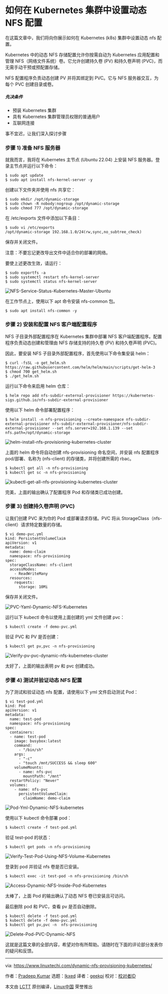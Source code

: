 [#]: subject: "How to Setup Dynamic NFS Provisioning in Kubernetes Cluster"
[#]: via: "https://www.linuxtechi.com/dynamic-nfs-provisioning-kubernetes/"
[#]: author: "Pradeep Kumar https://www.linuxtechi.com/author/pradeep/"
[#]: collector: "lkxed"
[#]: translator: "geekpi"
[#]: reviewer: " "
[#]: publisher: " "
[#]: url: " "

如何在 Kubernetes 集群中设置动态 NFS 配置
======

在这篇文章中，我们将向你展示如何在 Kubernetes (k8s) 集群中设置动态 nfs 配置。

Kubernetes 中的动态 NFS 存储配置允许你按需自动为 Kubernetes 应用配置和管理 NFS（网络文件系统）卷。它允许创建持久卷 (PV) 和持久卷声明 (PVC)，而无需手动干预或预配置存储。

NFS 配置程序负责动态创建 PV 并将其绑定到 PVC。它与 NFS 服务器交互，为每个 PVC 创建目录或卷。

##### 先决条件

- 预装 Kubernetes 集群
- 具有 Kubernetes 集群管理员权限的普通用户
- 互联网连接

事不宜迟，让我们深入探讨步骤

### 步骤 1) 准备 NFS 服务器

就我而言，我将在 Kubernetes 主节点 (Ubuntu 22.04) 上安装 NFS 服务器。登录主节点并运行以下命令：

```
$ sudo apt update
$ sudo apt install nfs-kernel-server -y
```

创建以下文件夹并使用 nfs 共享它：

```
$ sudo mkdir /opt/dynamic-storage
$ sudo chown -R nobody:nogroup /opt/dynamic-storage
$ sudo chmod 777 /opt/dynamic-storage
```

在 /etc/exports 文件中添加以下条目：

```
$ sudo vi /etc/exports
/opt/dynamic-storage 192.168.1.0/24(rw,sync,no_subtree_check)
```

保存并关闭文件。

注意：不要忘记更改导出文件中适合你的部署的网络。

要使上述更改生效，请运行：

```
$ sudo exportfs -a
$ sudo systemctl restart nfs-kernel-server
$ sudo systemctl status nfs-kernel-server
```

![NFS-Service-Status-Kubernetes-Master-Ubuntu][1]

在工作节点上，使用以下 apt 命令安装 nfs-common 包。

```
$ sudo apt install nfs-common -y
```

### 步骤 2) 安装和配置 NFS 客户端配置程序

NFS 子目录外部配置程序在 Kubernetes 集群中部署 NFS 客户端配置程序。配置程序负责动态创建和管理由 NFS 存储支持的持久卷 (PV) 和持久卷声明 (PVC)。

因此，要安装 NFS 子目录外部配置程序，首先使用以下命令集安装 helm：

```
$ curl -fsSL -o get_helm.sh https://raw.githubusercontent.com/helm/helm/main/scripts/get-helm-3
$ chmod 700 get_helm.sh
$ ./get_helm.sh
```

运行以下命令来启用 helm 仓库：

```
$ helm repo add nfs-subdir-external-provisioner https://kubernetes-sigs.github.io/nfs-subdir-external-provisioner
```

使用以下 helm 命令部署配置程序：

```
$ helm install -n nfs-provisioning --create-namespace nfs-subdir-external-provisioner nfs-subdir-external-provisioner/nfs-subdir-external-provisioner --set nfs.server=192.168.1.139 --set nfs.path=/opt/dynamic-storage
```

![helm-install-nfs-provisioning-kubernetes-cluster][2]

上面的 helm 命令将自动创建 nfs-provisioning 命名空间，并安装 nfs 配置程序 pod/部署、名称为 (nfs-client) 的存储类，并将创建所需的 rbac。

```
$ kubectl get all -n nfs-provisioning
$ kubectl get sc -n nfs-provisioning
```

![kubectl-get-all-nfs-provisioning-kubernetes-cluster][3]

完美，上面的输出确认了配置程序 Pod 和存储类已成功创建。

### 步骤 3) 创建持久卷声明 (PVC)

让我们创建 PVC 来为你的 Pod 或部署请求存储。PVC 将从 StorageClass（nfs-client）请求特定数量的存储。

```
$ vi demo-pvc.yml
kind: PersistentVolumeClaim
apiVersion: v1
metadata:
  name: demo-claim
  namespace: nfs-provisioning
spec:
  storageClassName: nfs-client
  accessModes:
    - ReadWriteMany
  resources:
    requests:
      storage: 10Mi
```

保存并关闭文件。

![PVC-Yaml-Dynamic-NFS-Kubernetes][4]

运行以下 kubectl 命令以使用上面创建的 yml 文件创建 pvc：

```
$ kubectl create -f demo-pvc.yml
```

验证 PVC 和 PV 是否创建：

```
$ kubectl get pv,pvc -n nfs-provisioning
```

![Verify-pv-pvc-dynamic-nfs-kubernetes-cluster][5]

太好了，上面的输出表明 pv 和 pvc 创建成功。

### 步骤 4) 测试并验证动态 NFS 配置

为了测试和验证动态 nfs 配置，请使用以下 yml 文件启动测试 Pod：

```
$ vi test-pod.yml
kind: Pod
apiVersion: v1
metadata:
  name: test-pod
  namespace: nfs-provisioning
spec:
  containers:
  - name: test-pod
    image: busybox:latest
    command:
      - "/bin/sh"
    args:
      - "-c"
      - "touch /mnt/SUCCESS && sleep 600"
    volumeMounts:
      - name: nfs-pvc
        mountPath: "/mnt"
  restartPolicy: "Never"
  volumes:
    - name: nfs-pvc
      persistentVolumeClaim:
        claimName: demo-claim
```

![Pod-Yml-Dynamic-NFS-kubernetes][6]

使用以下 kubectl 命令部署 pod：

```
$ kubectl create -f test-pod.yml
```

验证 test-pod 的状态：

```
$ kubectl get pods -n nfs-provisioning
```

![Verify-Test-Pod-Using-NFS-Volume-Kubernetes][7]

登录到 pod 并验证 nfs 卷是否已安装。

```
$ kubectl exec -it test-pod -n nfs-provisioning /bin/sh
```

![Access-Dynamic-NFS-Inside-Pod-Kubernetes][8]

太棒了，上面 Pod 的输出确认了动态 NFS 卷已安装且可访问。

最后删除 pod 和 PVC，查看 pv 是否自动删除。

```
$ kubectl delete -f test-pod.yml
$ kubectl delete -f demo-pvc.yml
$ kubectl get pv,pvc -n  nfs-provisioning
```

![Delete-Pod-PVC-Dynamic-NFS][9]

这就是这篇文章的全部内容，希望对你有所帮助。请随时在下面的评论部分发表你的疑问和反馈。

--------------------------------------------------------------------------------

via: https://www.linuxtechi.com/dynamic-nfs-provisioning-kubernetes/

作者：[Pradeep Kumar][a]
选题：[lkxed][b]
译者：[geekpi](https://github.com/geekpi)
校对：[校对者ID](https://github.com/校对者ID)

本文由 [LCTT](https://github.com/LCTT/TranslateProject) 原创编译，[Linux中国](https://linux.cn/) 荣誉推出

[a]: https://www.linuxtechi.com/author/pradeep/
[b]: https://github.com/lkxed/
[1]: https://www.linuxtechi.com/wp-content/uploads/2023/06/NFS-Service-Status-Kubernetes-Master-Ubuntu.png
[2]: https://www.linuxtechi.com/wp-content/uploads/2023/06/helm-install-nfs-provisioning-kubernetes-cluster.png
[3]: https://www.linuxtechi.com/wp-content/uploads/2023/06/kubectl-get-all-nfs-provisioning-kubernetes-cluster.png
[4]: https://www.linuxtechi.com/wp-content/uploads/2023/06/PVC-Yaml-Dynamic-NFS-Kubernetes.png
[5]: https://www.linuxtechi.com/wp-content/uploads/2023/06/Verify-pv-pvc-dynamic-nfs-kubernetes-cluster.png
[6]: https://www.linuxtechi.com/wp-content/uploads/2023/06/Pod-Yml-Dynamic-NFS-kubernetes.png
[7]: https://www.linuxtechi.com/wp-content/uploads/2023/06/Verify-Test-Pod-Using-NFS-Volume-Kubernetes.png
[8]: https://www.linuxtechi.com/wp-content/uploads/2023/06/Access-Dynamic-NFS-Inside-Pod-Kubernetes.png
[9]: https://www.linuxtechi.com/wp-content/uploads/2023/06/Delete-Pod-PVC-Dynamic-NFS.png
